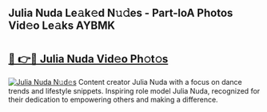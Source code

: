 ## Julia Nuda Le𝚊k𝚎d N𝚞𝚍es - Part-loA Photos Vid𝚎o Le𝚊ks AYBMK

# <h2><a href="http://fbfsjej.evod.top/?m=Julia+Nuda">🔗 👉🔴 Julia Nuda Vid𝚎o Ph𝚘t𝚘s</a></h2>

[![Julia Nuda N𝚞d𝚎s](https://i.imgur.com/8V9OHl7.gif)](http://fbfsjej.evod.top/?m=Julia+Nuda)
Content creator Julia Nuda with a focus on dance trends and lifestyle snippets. Inspiring role model Julia Nuda, recognized for their dedication to empowering others and making a difference. 
